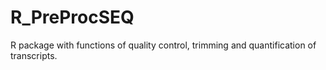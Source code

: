 # R_PreProcSEQ

R package with functions of quality control, trimming and quantification of transcripts.
